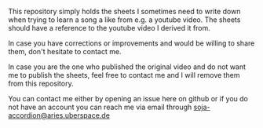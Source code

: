 This repository simply holds the sheets I sometimes need to write down when trying to learn a song a like from e.g. a youtube video. The sheets should have a reference to the youtube video I derived it from.

In case you have corrections or improvements and would be willing to share them, don't hesitate to contact me.

In case you are the one who published the original video and do not want me to publish the sheets, feel free to contact me and I will remove them from this repository.

You can contact me either by opening an issue here on github or if you do not have an account you can reach me via email through soja-accordion@aries.uberspace.de
